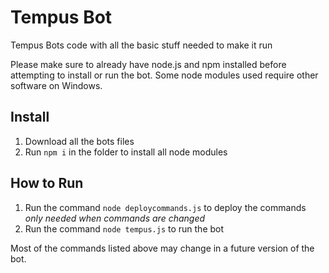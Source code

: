 # Tempus Bot

Tempus Bots code with all the basic stuff needed to make it run

Please make sure to already have node.js and npm installed before attempting to install or run the bot. Some node modules used require other software on Windows.

## Install
1. Download all the bots files
2. Run `npm i` in the folder to install all node modules

## How to Run
1. Run the command `node deploycommands.js` to deploy the commands *only needed when commands are changed*
2. Run the command `node tempus.js` to run the bot

Most of the commands listed above may change in a future version of the bot.
